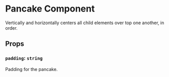 # Pancake Component

Vertically and horizontally centers all child elements over top one another,
in order.

## Props

### `padding`: `string`

Padding for the pancake.
